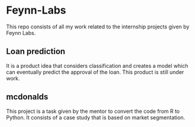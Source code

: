# Feynn-Labs
This repo consists of all my work related to the internship projects given by Feynn Labs.

## Loan prediction
It is a product idea that considers classification and creates a model which can eventually predict the approval of the loan. This product is still under work.

## mcdonalds
This project is a task given by the mentor to convert the code from R to Python. It consists of a case study that is based on market segmentation.
